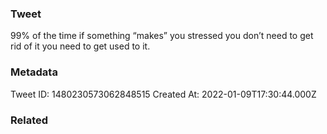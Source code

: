 ### Tweet
99% of the time if something “makes” you stressed you don’t need to get rid of it you need to get used to it.

### Metadata
Tweet ID: 1480230573062848515
Created At: 2022-01-09T17:30:44.000Z

### Related

